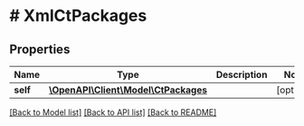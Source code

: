 # # XmlCtPackages

## Properties

Name | Type | Description | Notes
------------ | ------------- | ------------- | -------------
**self** | [**\OpenAPI\Client\Model\CtPackages**](CtPackages.md) |  | [optional]

[[Back to Model list]](../../README.md#models) [[Back to API list]](../../README.md#endpoints) [[Back to README]](../../README.md)
